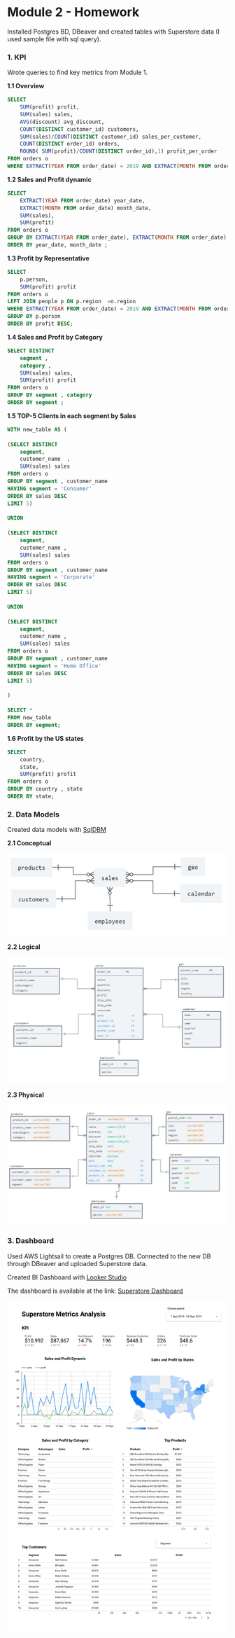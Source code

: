 # Module 2 - Homework

Installed Postgres BD, DBeaver and created tables with Superstore data (I used sample file with sql query).

### 1. KPI

Wrote queries to find key metrics from Module 1.

**1.1 Overview**

```sql
SELECT
	SUM(profit) profit,
	SUM(sales) sales,
	AVG(discount) avg_discount,
	COUNT(DISTINCT customer_id) customers,
	SUM(sales)/COUNT(DISTINCT customer_id) sales_per_customer,
	COUNT(DISTINCT order_id) orders,
	ROUND( SUM(profit)/COUNT(DISTINCT order_id),1) profit_per_order
FROM orders o
WHERE EXTRACT(YEAR FROM order_date) = 2019 AND EXTRACT(MONTH FROM order_date) = 9;
```

**1.2 Sales and Profit dynamic**

```sql
SELECT
	EXTRACT(YEAR FROM order_date) year_date,
	EXTRACT(MONTH FROM order_date) month_date,
	SUM(sales),
	SUM(profit)
FROM orders o 
GROUP BY EXTRACT(YEAR FROM order_date), EXTRACT(MONTH FROM order_date)
ORDER BY year_date, month_date ;
```

**1.3 Profit by Representative**

```sql
SELECT 
	p.person,
	SUM(profit) profit
FROM orders o 
LEFT JOIN people p ON p.region  =o.region
WHERE EXTRACT(YEAR FROM order_date) = 2019 AND EXTRACT(MONTH FROM order_date) = 9
GROUP BY p.person
ORDER BY profit DESC;
```

**1.4 Sales and Profit by Category**

```sql
SELECT DISTINCT 
	segment ,
	category ,
	SUM(sales) sales,
	SUM(profit) profit
FROM orders o
GROUP BY segment , category  
ORDER BY segment ; 
```

**1.5 TOP-5 Clients in each segment by Sales**

```sql
WITH new_table AS (

(SELECT DISTINCT 
	segment,
	customer_name  ,
	SUM(sales) sales
FROM orders o
GROUP BY segment , customer_name  
HAVING segment = 'Consumer'
ORDER BY sales DESC
LIMIT 5)

UNION 

(SELECT DISTINCT 
	segment,
	customer_name ,
	SUM(sales) sales
FROM orders o
GROUP BY segment , customer_name  
HAVING segment = 'Corporate'
ORDER BY sales DESC
LIMIT 5)

UNION

(SELECT DISTINCT 
	segment,
	customer_name ,
	SUM(sales) sales
FROM orders o
GROUP BY segment , customer_name  
HAVING segment = 'Home Office'
ORDER BY sales DESC
LIMIT 5)

)

SELECT *
FROM new_table
ORDER BY segment;
```
**1.6 Profit by the US states**

```sql
SELECT 
	country,
	state,
	SUM(profit) profit 
FROM orders o
GROUP BY country , state 
ORDER BY state;
```

### 2. Data Models

Created data models with [SqlDBM](https://sqldbm.com/)

**2.1 Conceptual**

![Conceptual](https://github.com/nikita-volynets/Data-learn-homework/blob/532bc3ab4cf8d282f458f6e22a18b4056c24cfa5/Module%202/Images/model_conceptual.JPG)

**2.2 Logical**

![Logical](https://github.com/nikita-volynets/Data-learn-homework/blob/532bc3ab4cf8d282f458f6e22a18b4056c24cfa5/Module%202/Images/model_logical.JPG)

**2.3 Physical**

![Physical](https://github.com/nikita-volynets/Data-learn-homework/blob/ead24abfb82418a927f4e1d941251059b505d9c9/Module%202/Images/model_physical.JPG)

### 3. Dashboard

Used AWS Lightsail to create a Postgres DB. Connected to the new DB through DBeaver and uploaded Superstore data.

Created BI Dashboard with [Looker Studio](https://lookerstudio.google.com/)

The dashboard is available at the link: [Superstore Dashboard](https://lookerstudio.google.com/s/mbNfnwsRMjc)

![Looker Dashboard](https://github.com/nikita-volynets/Data-learn-homework/blob/ac7d6a516c90bbe3709291bbe4945c5a45a78921/Module%202/Images/image_Dashboard_Looker.jpg)




